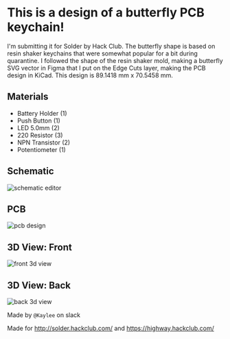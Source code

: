 # This is a design of a butterfly PCB keychain!

I'm submitting it for Solder by Hack Club.
The butterfly shape is based on resin shaker keychains that were somewhat popular for a bit during quarantine. I followed the shape of the resin shaker mold, making a butterfly SVG vector in Figma that I put on the Edge Cuts layer, making the PCB design in KiCad. This design is 89.1418 mm x 70.5458 mm.

## Materials
- Battery Holder (1)
- Push Button (1)
- LED 5.0mm (2)
- 220 Resistor (3)
- NPN Transistor (2)
- Potentiometer (1)

## Schematic
![schematic editor]("../images/schematic.png")

## PCB
![pcb design]("../images/pcb_done_foreal.png")

## 3D View: Front
![front 3d view]("../images/butterfly_front.png")

## 3D View: Back
![back 3d view]("../images/butterfly_back.png")

Made by `@Kaylee` on slack

Made for http://solder.hackclub.com/ and https://highway.hackclub.com/
